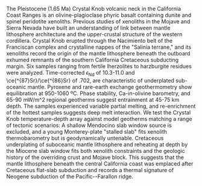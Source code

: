 The Pleistocene (1.65 Ma) Crystal Knob volcanic neck in the California
Coast Ranges is an olivine-plagioclase phyric basalt containing dunite and
spinel peridotite xenoliths. Previous studies of xenoliths in the Mojave and Sierra
Nevada have built an understanding of link between mantle lithosphere
architecture and the upper-crustal structure of the western cordillera. Crystal
Knob erupted through the Nacimiento belt of the Franciscan complex and
crystalline nappes of the "Salinia terrane," and its xenoliths
record the origin of the mantle lithosphere beneath the outboard exhumed
remnants of the southern California Cretaceous subducting margin. Six samples
ranging from fertile lherzolites to harzburgite residues were analyzed.
Time-corrected $\epsilon_{\textrm{Nd}}$ of 10.3-11.0 and
\ce{^{87}Sr}/\ce{^{86}Sr} of .702, are characteristic of underplated
sub-oceanic mantle. Pyroxene and rare-earth exchange geothermometry show
equilibration at 950-1060 ºC. Phase stability, Ca-in-olivine barometry, and
65-90 mW/m^2 regional geotherms suggest entrainment at 45-75 km depth. The
samples experienced variable partial melting, and re-enrichment of the hottest
samples suggests deep melt interaction. We test the Crystal Knob
temperature-depth array against model geotherms matching a range of tectonic
scenarios: A shallow Mendocino slab window source is excluded, and a young
Monterey-plate "stalled slab" fits xenolith thermobarometry but is
geodynamically untenable. Cretaceous underplating of suboceanic mantle
lithosphere and reheating at depth by the Miocene slab window fits both
xenolith constraints and the geologic history of the overriding crust and
Mojave block. This suggests that the mantle lithosphere beneath the central
California coast was emplaced after Cretaceous flat-slab subduction and records
a thermal signature of Neogene subduction of the Pacific--Farallon ridge.

